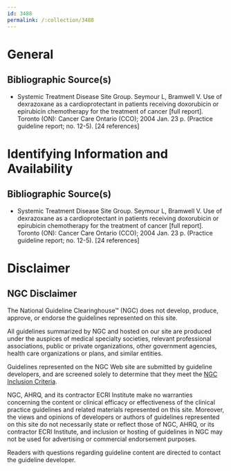 ```yaml
---
id: 3488
permalink: /:collection/3488
---
```


# General

## Bibliographic Source(s)

- Systemic Treatment Disease Site Group. Seymour L, Bramwell V. Use of dexrazoxane as a cardioprotectant in patients receiving doxorubicin or epirubicin chemotherapy for the treatment of cancer [full report]. Toronto (ON): Cancer Care Ontario (CCO); 2004 Jan. 23 p. (Practice guideline report; no. 12-5). [24 references]

# Identifying Information and Availability

## Bibliographic Source(s)

- Systemic Treatment Disease Site Group. Seymour L, Bramwell V. Use of dexrazoxane as a cardioprotectant in patients receiving doxorubicin or epirubicin chemotherapy for the treatment of cancer [full report]. Toronto (ON): Cancer Care Ontario (CCO); 2004 Jan. 23 p. (Practice guideline report; no. 12-5). [24 references]

# Disclaimer

## NGC Disclaimer

The National Guideline Clearinghouse™ (NGC) does not develop, produce, approve, or endorse the guidelines represented on this site.

All guidelines summarized by NGC and hosted on our site are produced under the auspices of medical specialty societies, relevant professional associations, public or private organizations, other government agencies, health care organizations or plans, and similar entities.

Guidelines represented on the NGC Web site are submitted by guideline developers, and are screened solely to determine that they meet the [NGC Inclusion Criteria](/help-and-about/summaries/inclusion-criteria).

NGC, AHRQ, and its contractor ECRI Institute make no warranties concerning the content or clinical efficacy or effectiveness of the clinical practice guidelines and related materials represented on this site. Moreover, the views and opinions of developers or authors of guidelines represented on this site do not necessarily state or reflect those of NGC, AHRQ, or its contractor ECRI Institute, and inclusion or hosting of guidelines in NGC may not be used for advertising or commercial endorsement purposes.

Readers with questions regarding guideline content are directed to contact the guideline developer.

